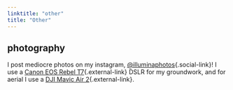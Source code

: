 ```yaml
---
linktitle: "other"
title: "Other"
---
```


## photography
I post mediocre photos on my instagram, [@illuminaphotos](https://www.instagram.com/illuminaphotos/){.social-link}! I use a [Canon EOS Rebel T7](https://www.usa.canon.com/internet/portal/us/home/products/details/cameras/eos-dslr-and-mirrorless-cameras/dslr/eos-rebel-t7-ef-s-18-55mm-is-ii-kit){.external-link} DSLR for my groundwork, and for aerial I use a [DJI Mavic Air 2](https://www.dji.com/mavic-air-2){.external-link}.

